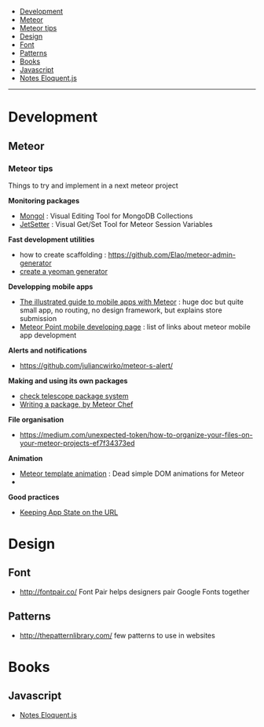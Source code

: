 * [Development](#development)
 * [Meteor](#meteor)
  * [Meteor tips](#meteorTips)
* [Design](#design)
 * [Font](#font)
 * [Patterns](#patterns)
* [Books](#design)
 * [Javascript](#javascript)
  * [Notes Eloquent.js](books/eloquentJsNotes.md)

___

# <a name="development">Development
## <a name="meteor">Meteor

### <a name="meteorTips">Meteor tips

Things to try and implement in a next meteor project

__Monitoring packages__

- [Mongol](https://github.com/msavin/Mongol) : Visual Editing Tool for MongoDB Collections
- [JetSetter](https://github.com/msavin/JetSetter) : Visual Get/Set Tool for Meteor Session Variables

__Fast development utilities__

- how to create scaffolding : https://github.com/Elao/meteor-admin-generator
- [create a yeoman generator](http://www.mightymeteorites.com/articles/create-a-basic-yeoman-generator-for-meteor-in-20-minutes)

__Developping mobile apps__

- [The illustrated guide to mobile apps with Meteor](https://www.yauh.de/the-illustrated-guide-to-mobile-apps-with-meteor/) : huge doc but quite small app, no routing, no design framework, but explains store submission
- [Meteor Point mobile developing page](http://meteorpoint.com/do-you-know-about/mobile-developing) : list of links about meteor mobile app development

__Alerts and notifications__

- https://github.com/juliancwirko/meteor-s-alert/

__Making and using its own packages__

- [check telescope package system](http://www.telescopeapp.org/blog/previewing-telescope-big-refactor/)
- [Writing a package, by Meteor Chef](http://themeteorchef.com/recipes/writing-a-package/)

__File organisation__

- https://medium.com/unexpected-token/how-to-organize-your-files-on-your-meteor-projects-ef7f34373ed

__Animation__

- [Meteor template animation](https://github.com/gwendall/meteor-template-animations) : Dead simple DOM animations for Meteor
- 

__Good practices__

- [Keeping App State on the URL](https://meteorhacks.com/meteor-ui-pattern-keeping-app-state-in-the-url)


# <a name="design">Design

## <a name="font">Font

- http://fontpair.co/ Font Pair helps designers pair Google Fonts together

## <a name="patterns">Patterns

- http://thepatternlibrary.com/ few patterns to use in websites

# <a name="books">Books

## <a name="javascript">Javascript

- [Notes Eloquent.js](books/eloquentJsNotes.md)


